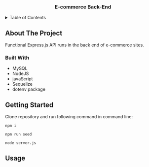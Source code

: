 <a name="readme-top"></a>
<h3 align="center"> E-commerce Back-End</h3>
<p align="center">
</p>
<!-- Table of content -->
<details>
  <summary>Table of Contents</summary>
  <ol>
    <li>
      <a href="#about-the-project">About The Project</a>
      <ul>
        <li><a href="#built-with">Built With</a></li>
      </ul>
    </li>
    <li>
      <a href="#getting-started">Getting Started</a>
    </li>
    <li><a href="#usage">Usage</a></li>
    <li><a href="#license">License</a></li>
  </ol>
</details>

<!-- ABOUT THE PROJECT -->
## About The Project

Functional Express.js API runs in the back end of e-commerce sites.
### Built With
* MySQL
* NodeJS
* javaScript
* Sequelize
* dotenv package

<!-- GETTING STARTED -->
## Getting Started
<!--Add deployed site link -->
Clone repository and run following command in command line:
```
npm i
```
```
npm run seed
```
```
node server.js
```

<!-- USAGE EXAMPLES -->
## Usage



<br>
<br>


<br>
<br>